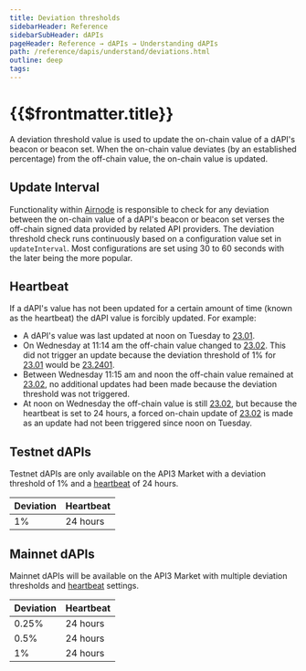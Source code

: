 ```yaml
---
title: Deviation thresholds
sidebarHeader: Reference
sidebarSubHeader: dAPIs
pageHeader: Reference → dAPIs → Understanding dAPIs
path: /reference/dapis/understand/deviations.html
outline: deep
tags:
---
```


<PageHeader/>

<SearchHighlight/>

<FlexStartTag/>

# {{$frontmatter.title}}

A deviation threshold value is used to update the on-chain value of a dAPI's
beacon or beacon set. When the on-chain value deviates (by an established
percentage) from the off-chain value, the on-chain value is updated.

## Update Interval

Functionality within [Airnode](/reference/airnode/latest/understand/) is
responsible to check for any deviation between the on-chain value of a dAPI's
beacon or beacon set verses the off-chain signed data provided by related API
providers. The deviation threshold check runs continuously based on a
configuration value set in `updateInterval`. Most configurations are set using
30 to 60 seconds with the later being the more popular.

## Heartbeat

If a dAPI's value has not been updated for a certain amount of time (known as
the heartbeat) the dAPI value is forcibly updated. For example:

- A dAPI's value was last updated at noon on Tuesday to <u>23.01</u>.
- On Wednesday at 11:14 am the off-chain value changed to <u>23.02</u>. This did
  not trigger an update because the deviation threshold of 1% for <u>23.01</u>
  would be <u>23.2401</u>.
- Between Wednesday 11:15 am and noon the off-chain value remained at
  <u>23.02</u>, no additional updates had been made because the deviation
  threshold was not triggered.
- At noon on Wednesday the off-chain value is still <u>23.02</u>, but because
  the heartbeat is set to 24 hours, a forced on-chain update of <u>23.02</u> is
  made as an update had not been triggered since noon on Tuesday.

## Testnet dAPIs

Testnet dAPIs are only available on the API3 Market with a deviation threshold
of 1% and a [heartbeat](/reference/dapis/understand/deviations.md#heartbeat) of
24 hours.

| Deviation | Heartbeat |
| --------- | --------- |
| 1%        | 24 hours  |

## Mainnet dAPIs

Mainnet dAPIs will be available on the API3 Market with multiple deviation
thresholds and [heartbeat](/reference/dapis/understand/deviations.md#heartbeat)
settings.

| Deviation | Heartbeat |
| --------- | --------- |
| 0.25%     | 24 hours  |
| 0.5%      | 24 hours  |
| 1%        | 24 hours  |

<FlexEndTag/>
